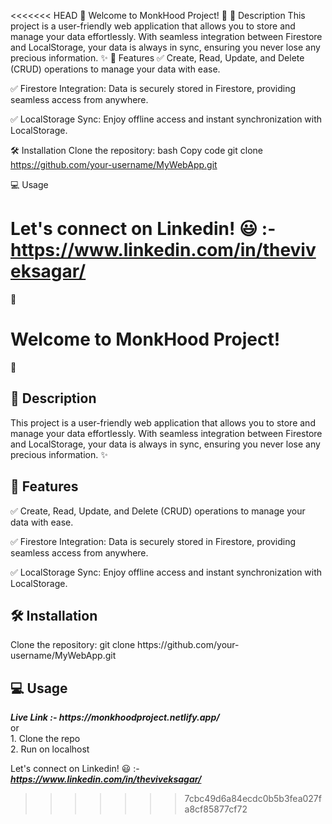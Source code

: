 <<<<<<< HEAD
🌟 Welcome to MonkHood Project! 🌟
📜 Description
This project is a user-friendly web application that allows you to store and manage your data effortlessly. With seamless integration between Firestore and LocalStorage, your data is always in sync, ensuring you never lose any precious information. ✨
🚀 Features
✅ Create, Read, Update, and Delete (CRUD) operations to manage your data with ease.

✅ Firestore Integration: Data is securely stored in Firestore, providing seamless access from anywhere.

✅ LocalStorage Sync: Enjoy offline access and instant synchronization with LocalStorage.

🛠️ Installation
Clone the repository:
bash
Copy code
git clone https://github.com/your-username/MyWebApp.git

💻 Usage


Let's connect on Linkedin! 😃 :-https://www.linkedin.com/in/theviveksagar/
=======
🌟 <h1>Welcome to MonkHood Project!</h1> 🌟

<h2>📜 Description</h2>
This project is a user-friendly web application that allows you to store and manage your data effortlessly. With seamless integration between Firestore and LocalStorage, your data is always in sync, ensuring you never lose any precious information. ✨

<h2>🚀 Features</h2>
✅ Create, Read, Update, and Delete (CRUD) operations to manage your data with ease.

✅ Firestore Integration: Data is securely stored in Firestore, providing seamless access from anywhere.

✅ LocalStorage Sync: Enjoy offline access and instant synchronization with LocalStorage.

<h2>🛠️ Installation</h2>
Clone the repository:
git clone https://github.com/your-username/MyWebApp.git

<h2>💻 Usage</h2>
<b><i>Live Link :- https://monkhoodproject.netlify.app/</i></b><br>
or<br>
1. Clone the repo </br>
2. Run on localhost </br>

Let's connect on Linkedin! 😃 :- 
<b><i>https://www.linkedin.com/in/theviveksagar/</i></b>
>>>>>>> 7cbc49d6a84ecdc0b5b3fea027fa8cf85877cf72

